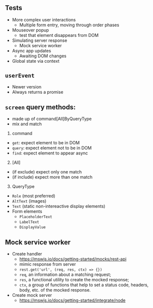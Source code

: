 ## Tests

- More complex user interactions
  - Multiple form entry, moving through order phases
- Mouseover popup
  - test that element disappears from DOM
- Simulating server response
  - Mock service worker
- Async app updates
  - Awaiting DOM changes
- Global state via context

## `userEvent`

- Newer version
- Always returns a promise

## `screen` query methods:

- made up of command[All]ByQueryType
- mix and match

1. command

- `get`: expect element to be in DOM
- `query`: expect element not to be in DOM
- `find`: expect element to appear async

2. [All]

- (if exclude) expect only one match
- (if include) expect more than one match

3. QueryType

- `Role` (most preferred)
- `AltText` (images)
- `Text` (static non-intereactive display elements)
- Form elements
  - `PlaceholderText`
  - `LabelText`
  - `DisplayValue`

## Mock service worker

- Create handler
  - https://mswjs.io/docs/getting-started/mocks/rest-api
  - mimic response from server
  - `rest.get('url', (req, res, ctx) => {})`
  - `req`, an information about a matching request;
  - `res`, a functional utility to create the mocked response;
  - `ctx`, a group of functions that help to set a status code, headers, body, etc. of the mocked response.
- Create mock server
  - https://mswjs.io/docs/getting-started/integrate/node
